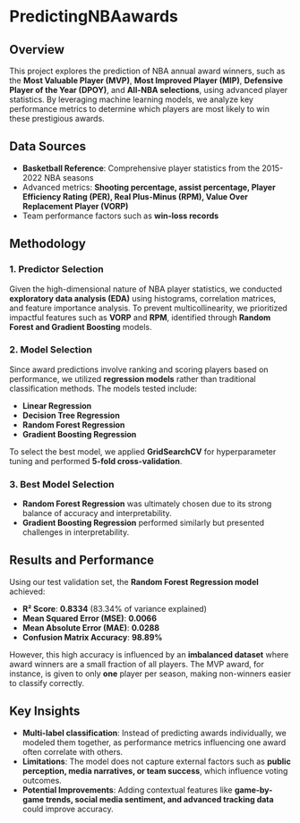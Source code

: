 # PredictingNBAawards

## Overview  
This project explores the prediction of NBA annual award winners, such as the **Most Valuable Player (MVP)**, **Most Improved Player (MIP)**, **Defensive Player of the Year (DPOY)**, and **All-NBA selections**, using advanced player statistics. By leveraging machine learning models, we analyze key performance metrics to determine which players are most likely to win these prestigious awards.  

## Data Sources  
- **Basketball Reference**: Comprehensive player statistics from the 2015-2022 NBA seasons  
- Advanced metrics: **Shooting percentage, assist percentage, Player Efficiency Rating (PER), Real Plus-Minus (RPM), Value Over Replacement Player (VORP)**  
- Team performance factors such as **win-loss records**  

## Methodology  

### 1. Predictor Selection  
Given the high-dimensional nature of NBA player statistics, we conducted **exploratory data analysis (EDA)** using histograms, correlation matrices, and feature importance analysis. To prevent multicollinearity, we prioritized impactful features such as **VORP** and **RPM**, identified through **Random Forest and Gradient Boosting** models.  

### 2. Model Selection  
Since award predictions involve ranking and scoring players based on performance, we utilized **regression models** rather than traditional classification methods. The models tested include:  
- **Linear Regression**  
- **Decision Tree Regression**  
- **Random Forest Regression**  
- **Gradient Boosting Regression**  

To select the best model, we applied **GridSearchCV** for hyperparameter tuning and performed **5-fold cross-validation**.  

### 3. Best Model Selection  
- **Random Forest Regression** was ultimately chosen due to its strong balance of accuracy and interpretability.  
- **Gradient Boosting Regression** performed similarly but presented challenges in interpretability.  

## Results and Performance  
Using our test validation set, the **Random Forest Regression model** achieved:  
- **R² Score**: **0.8334** (83.34% of variance explained)  
- **Mean Squared Error (MSE)**: **0.0066**  
- **Mean Absolute Error (MAE)**: **0.0288**  
- **Confusion Matrix Accuracy**: **98.89%**  

However, this high accuracy is influenced by an **imbalanced dataset** where award winners are a small fraction of all players. The MVP award, for instance, is given to only **one** player per season, making non-winners easier to classify correctly.  

## Key Insights  
- **Multi-label classification**: Instead of predicting awards individually, we modeled them together, as performance metrics influencing one award often correlate with others.  
- **Limitations**: The model does not capture external factors such as **public perception, media narratives, or team success**, which influence voting outcomes.  
- **Potential Improvements**: Adding contextual features like **game-by-game trends, social media sentiment, and advanced tracking data** could improve accuracy.  
